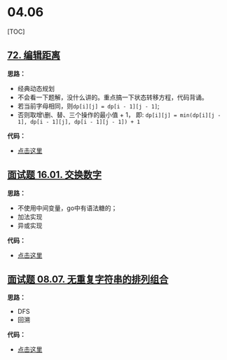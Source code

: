 # 04.06

[TOC]

## [72. 编辑距离](https://leetcode-cn.com/problems/edit-distance/)

**思路：**

- 经典动态规划
- 不会看一下题解，没什么讲的。重点搞一下状态转移方程，代码背诵。
- 若当前字母相同，则`dp[i][j] = dp[i - 1][j - 1]`;
- 否则取增\删、替、三个操作的最小值 + 1， 即:    `dp[i][j] = min(dp[i][j - 1], dp[i - 1][j], dp[i - 1][j - 1]) + 1`

**代码：**

- [点击这里](./minDistance.go)

## [面试题 16.01. 交换数字](https://leetcode-cn.com/problems/swap-numbers-lcci/)

**思路：**

- 不使用中间变量，go中有语法糖的；
- 加法实现
- 异或实现

**代码：**

- [点击这里](./swapNumbers.go)

## [面试题 08.07. 无重复字符串的排列组合](https://leetcode-cn.com/problems/permutation-i-lcci/)

**思路：**

- DFS
- 回溯

**代码：**

- [点击这里](./permutation.go)